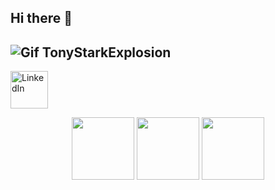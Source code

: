 ## Hi there 👋

![Gif TonyStarkExplosion](https://media.giphy.com/media/v1.Y2lkPTc5MGI3NjExNXl5aG0zMmpod210NHhjZXVsdmFmZWplOHdteHlodTI5aGNmcndsbiZlcD12MV9naWZzX3NlYXJjaCZjdD1n/5bGYUuT3VEVLa/giphy.gif)
---------

<a href="https://www.linkedin.com/in/nelito-carlos-20b4161a1/">
  <img src="https://cdn.jsdelivr.net/gh/devicons/devicon@latest/icons/linkedin/linkedin-original.svg" alt="LinkedIn" width="60"/>
</a>

<p align="center">

<img src="https://cdn.jsdelivr.net/gh/devicons/devicon@latest/icons/css3/css3-original-wordmark.svg" width="100px"/>
<img src="https://cdn.jsdelivr.net/gh/devicons/devicon@latest/icons/html5/html5-plain-wordmark.svg" width="100px"/>
<img src="https://cdn.jsdelivr.net/gh/devicons/devicon@latest/icons/azure/azure-original-wordmark.svg" width="100px"/>
</p>


<!--
**Nelito-Carlos21/Nelito-Carlos21** is a ✨ _special_ ✨ repository because its `README.md` (this file) appears on your GitHub profile.

Here are some ideas to get you started:

- 🔭 I’m currently working on ...
- 🌱 I’m currently learning ...
- 👯 I’m looking to collaborate on ...
- 🤔 I’m looking for help with ...
- 💬 Ask me about ...
- 📫 How to reach me: ...
- 😄 Pronouns: ...
- ⚡ Fun fact: ...
-->
